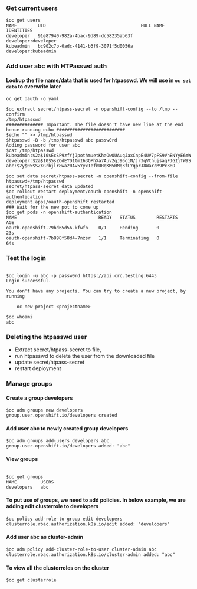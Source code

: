 ### Get current users

```
$oc get users
NAME        UID                                    FULL NAME   IDENTITIES
developer   91e87940-982a-4bac-9d89-dc58235ab63f               developer:developer
kubeadmin   bc902c7b-0adc-4141-b3f9-3071f5d0056a               developer:kubeadmin
```

### Add user abc with HTPasswd auth

#### Lookup the file name/data that is used for htpasswd. We will use in `oc set data` to overwrite later
```
oc get oauth -o yaml

```

```
$oc extract secret/htpass-secret -n openshift-config --to /tmp --confirm
/tmp/htpasswd
############## Important. The file doesn't have new line at the end hence running echo ##########################
$echo "" >> /tmp/htpasswd 
$htpasswd -B -b /tmp/htpasswd abc passw0rd
Adding password for user abc
$cat /tmp/htpasswd 
kubeadmin:$2a$10$EcSP9zfYjJpothmuetKhaOwOUAuqJaxCnpE4UV7pFS9VnENYyE6mW
developer:$2a$10$5sZOdEYD1tmI63QPhXa7Auv2gJ96oiN/jr3gVthujsagFJGIjTW9S
abc:$2y$05$SZXGrbjlr8wa20Av5YyxIefbURqKM5HMq3fLYqprJ8WaYcM9Pc38O
```

```
$oc set data secret/htpass-secret -n openshift-config --from-file htpasswd=/tmp/htpasswd
secret/htpass-secret data updated
$oc rollout restart deployment/oauth-openshift -n openshift-authentication
deployment.apps/oauth-openshift restarted
### Wait for the new pot to come up
$oc get pods -n openshift-authentication
NAME                               READY   STATUS        RESTARTS   AGE
oauth-openshift-79bd65d56-kfwfn    0/1     Pending       0          23s
oauth-openshift-7b898f58d4-7nzsr   1/1     Terminating   0          64s

```

### Test the login

```

$oc login -u abc -p passw0rd https://api.crc.testing:6443
Login successful.

You don't have any projects. You can try to create a new project, by running

    oc new-project <projectname>

$oc whoami
abc
```


### Deleting the htpasswd user

* Extract secret/htpass-secret to file,
* run htpasswd to delete the user from the downloaded file
* update secret/htpass-secret
* restart deployment 

### Manage groups 

#### Create a group developers

```
$oc adm groups new developers
group.user.openshift.io/developers created

```
#### Add user abc to newly created group developers

```
$oc adm groups add-users developers abc
group.user.openshift.io/developers added: "abc"

```

#### View groups

```

$oc get groups
NAME         USERS
developers   abc

```
#### To put use of groups, we need to add policies. In below example, we are adding edit clusterrole to developers

```
$oc policy add-role-to-group edit developers
clusterrole.rbac.authorization.k8s.io/edit added: "developers"

```

#### Add user abc as cluster-admin

```
$oc adm policy add-cluster-role-to-user cluster-admin abc
clusterrole.rbac.authorization.k8s.io/cluster-admin added: "abc"
```


#### To view all the clusterroles on the cluster

```
$oc get clusterrole 
```
